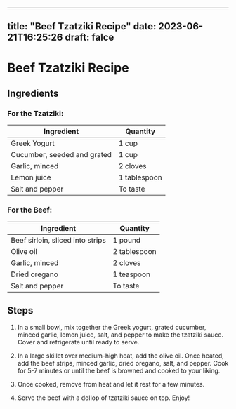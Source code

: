 
---
title: "Beef Tzatziki Recipe"
date: 2023-06-21T16:25:26
draft: falce
---

# Beef Tzatziki Recipe

## Ingredients

### For the Tzatziki:
| Ingredient | Quantity |
|------------|----------|
| Greek Yogurt | 1 cup |
| Cucumber, seeded and grated | 1 cup |
| Garlic, minced | 2 cloves |
| Lemon juice | 1 tablespoon |
| Salt and pepper | To taste |

### For the Beef:
| Ingredient | Quantity |
|------------|----------|
| Beef sirloin, sliced into strips | 1 pound |
| Olive oil | 2 tablespoon |
| Garlic, minced | 2 cloves |
| Dried oregano | 1 teaspoon |
| Salt and pepper | To taste |

## Steps

1. In a small bowl, mix together the Greek yogurt, grated cucumber, minced garlic, lemon juice, salt, and pepper to make the tzatziki sauce. Cover and refrigerate until ready to serve.

2. In a large skillet over medium-high heat, add the olive oil. Once heated, add the beef strips, minced garlic, dried oregano, salt, and pepper. Cook for 5-7 minutes or until the beef is browned and cooked to your liking.

3. Once cooked, remove from heat and let it rest for a few minutes.

4. Serve the beef with a dollop of tzatziki sauce on top. Enjoy!
